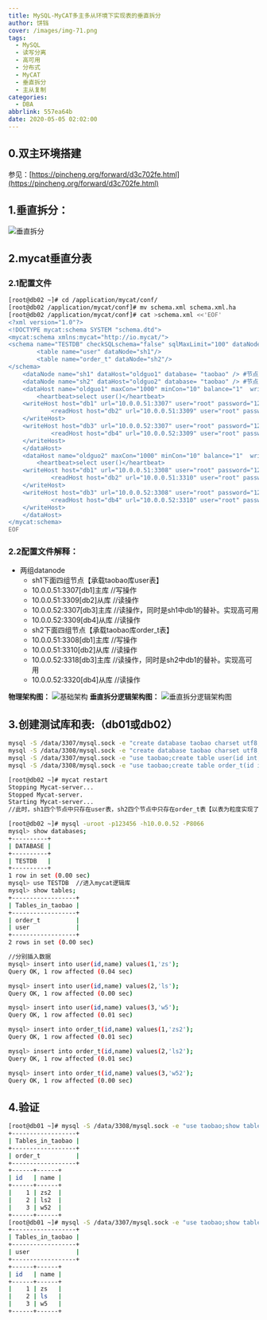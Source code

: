 ```yaml
---
title: MySQL-MyCAT多主多从环境下实现表的垂直拆分
author: 饼铛
cover: /images/img-71.png
tags:
  - MySQL
  - 读写分离
  - 高可用
  - 分布式
  - MyCAT
  - 垂直拆分
  - 主从复制
categories:
  - DBA
abbrlink: 557ea64b
date: 2020-05-05 02:02:00
---
```

## 0.双主环境搭建
参见：[https://pincheng.org/forward/d3c702fe.html](https://pincheng.org/forward/d3c702fe.html)
## 1.垂直拆分：
![垂直拆分](/images/img-92.png)
## 2.mycat垂直分表
### 2.1配置文件
```bash
[root@db02 ~]# cd /application/mycat/conf/
[root@db02 /application/mycat/conf]# mv schema.xml schema.xml.ha
[root@db02 /application/mycat/conf]# cat >schema.xml <<'EOF'
<?xml version="1.0"?>
<!DOCTYPE mycat:schema SYSTEM "schema.dtd">
<mycat:schema xmlns:mycat="http://io.mycat/">
<schema name="TESTDB" checkSQLschema="false" sqlMaxLimit="100" dataNode="sh1">
        <table name="user" dataNode="sh1"/>
        <table name="order_t" dataNode="sh2"/>
</schema>
    <dataNode name="sh1" dataHost="oldguo1" database= "taobao" /> #节点中真实存在的库
    <dataNode name="sh2" dataHost="oldguo2" database= "taobao" /> #节点中真实存在的库
    <dataHost name="oldguo1" maxCon="1000" minCon="10" balance="1"  writeType="0" dbType="mysql"  dbDriver="native" switchType="1">
        <heartbeat>select user()</heartbeat>
    <writeHost host="db1" url="10.0.0.51:3307" user="root" password="123">
            <readHost host="db2" url="10.0.0.51:3309" user="root" password="123" />
    </writeHost>
    <writeHost host="db3" url="10.0.0.52:3307" user="root" password="123">
            <readHost host="db4" url="10.0.0.52:3309" user="root" password="123" />
    </writeHost>
    </dataHost>
    <dataHost name="oldguo2" maxCon="1000" minCon="10" balance="1"  writeType="0" dbType="mysql"  dbDriver="native" switchType="1">
        <heartbeat>select user()</heartbeat>
    <writeHost host="db1" url="10.0.0.51:3308" user="root" password="123">
            <readHost host="db2" url="10.0.0.51:3310" user="root" password="123" />
    </writeHost>
    <writeHost host="db3" url="10.0.0.52:3308" user="root" password="123">
            <readHost host="db4" url="10.0.0.52:3310" user="root" password="123" />
    </writeHost>
    </dataHost>
</mycat:schema>
EOF
```
### 2.2配置文件解释：
- 两组datanode
  - sh1下面四组节点【承载taobao库user表】
   - 10.0.0.51:3307[db1]主库 //写操作
   - 10.0.0.51:3309[db2]从库 //读操作
   - 10.0.0.52:3307[db3]主库 //读操作，同时是sh1中db1的替补。实现高可用
   - 10.0.0.52:3309[db4]从库 //读操作
  - sh2下面四组节点【承载taobao库order_t表】
   - 10.0.0.51:3308[db1]主库 //写操作
   - 10.0.0.51:3310[db2]从库 //读操作
   - 10.0.0.52:3318[db3]主库 //读操作，同时是sh2中db1的替补。实现高可用
   - 10.0.0.52:3320[db4]从库 //读操作
   
**物理架构图：**
![基础架构](/images/img-91.png)
**垂直拆分逻辑架构图：**
![垂直拆分逻辑架构图](/images/img-93.png)

## 3.创建测试库和表:（db01或db02）
```bash
mysql -S /data/3307/mysql.sock -e "create database taobao charset utf8;"
mysql -S /data/3308/mysql.sock -e "create database taobao charset utf8;"
mysql -S /data/3307/mysql.sock -e "use taobao;create table user(id int,name varchar(20))"
mysql -S /data/3308/mysql.sock -e "use taobao;create table order_t(id int,name varchar(20))"

[root@db02 ~]# mycat restart
Stopping Mycat-server...
Stopped Mycat-server.
Starting Mycat-server...
//此时，sh1四个节点中只存在user表，sh2四个节点中只存在order_t表【以表为粒度实现了垂直拆分】。并且两个数据节点都实现了读写分离和高可用

[root@db02 ~]# mysql -uroot -p123456 -h10.0.0.52 -P8066
mysql> show databases;
+----------+
| DATABASE |
+----------+
| TESTDB   |
+----------+
1 row in set (0.00 sec)
mysql> use TESTDB  //进入mycat逻辑库
mysql> show tables;
+------------------+
| Tables_in_taobao |
+------------------+
| order_t          |
| user             |
+------------------+
2 rows in set (0.00 sec)

//分别插入数据
mysql> insert into user(id,name) values(1,'zs');
Query OK, 1 row affected (0.04 sec)

mysql> insert into user(id,name) values(2,'ls');
Query OK, 1 row affected (0.00 sec)

mysql> insert into user(id,name) values(3,'w5');
Query OK, 1 row affected (0.01 sec)

mysql> insert into order_t(id,name) values(1,'zs2');
Query OK, 1 row affected (0.01 sec)

mysql> insert into order_t(id,name) values(2,'ls2');
Query OK, 1 row affected (0.01 sec)

mysql> insert into order_t(id,name) values(3,'w52');
Query OK, 1 row affected (0.00 sec)
```

## 4.验证
```bash
[root@db01 ~]# mysql -S /data/3308/mysql.sock -e "use taobao;show tables;select * from order_t;"  //sh2主节点中只存在order_t表
+------------------+
| Tables_in_taobao |
+------------------+
| order_t          |
+------------------+
+------+------+
| id   | name |
+------+------+
|    1 | zs2  |
|    2 | ls2  |
|    3 | w52  |
+------+------+
[root@db01 ~]# mysql -S /data/3307/mysql.sock -e "use taobao;show tables;select * from user;" //sh1主节点中只存在user表
+------------------+
| Tables_in_taobao |
+------------------+
| user             |
+------------------+
+------+------+
| id   | name |
+------+------+
|    1 | zs   |
|    2 | ls   |
|    3 | w5   |
+------+------+
```
